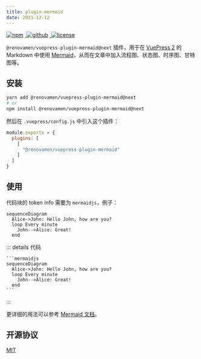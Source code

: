 ```yaml
---
title: plugin-mermaid
date: 2021-12-12
---
```


<p>
  <a href="https://www.npmjs.com/package/@renovamen/vuepress-plugin-mermaid/v/next" target="_blank">
    <img src="https://img.shields.io/npm/v/@renovamen/vuepress-plugin-mermaid/next.svg?style=flat-square&logo=npm" style="display: inline; margin: 0 4px 0 0" alt="npm">
  </a>
  <a href="https://github.com/Renovamen/vuepress-theme-gungnir/tree/main/packages/plugins/mermaid" target="_blank">
    <img src="https://img.shields.io/badge/GitHub-@renovamen/vuepress--plugin--mermaid-26A2FF?style=flat-square&logo=github" style="display: inline; margin: 0 4px 0 0" alt="github">
  </a>
  <a href="https://github.com/Renovamen/vuepress-theme-gungnir/blob/main/packages/plugins/mermaid/LICENSE" target="_blank">
    <img src="https://img.shields.io/badge/License-MIT-green?style=flat-square" style="display: inline; margin: 0 4px 0 0" alt="license">
  </a>
</p>

`@renovamen/vuepress-plugin-mermaid@next` 插件，用于在 [VuePress 2](https://v2.vuepress.vuejs.org/) 的 Markdown 中使用 [Mermaid](https://mermaid-js.github.io)，从而在文章中加入流程图、状态图、时序图、甘特图等。


## 安装

```bash
yarn add @renovamen/vuepress-plugin-mermaid@next
# or
npm install @renovamen/vuepress-plugin-mermaid@next
```

然后在 `.vuepress/config.js` 中引入这个插件：

```js
module.exports = {
  plugins: [
    [
      "@renovamen/vuepress-plugin-mermaid"
    ]
  ]
}
```


## 使用

代码块的 token info 需要为 `mermaidjs`，例子：

```mermaidjs
sequenceDiagram
  Alice->John: Hello John, how are you?
  loop Every minute
    John-->Alice: Great!
  end
```

::: details 代码
~~~
```mermaidjs
sequenceDiagram
  Alice->John: Hello John, how are you?
  loop Every minute
    John-->Alice: Great!
  end
```
~~~
:::

更详细的用法可以参考 [Mermaid 文档](https://mermaid-js.github.io)。


## 开源协议

[MIT](https://github.com/Renovamen/vuepress-theme-gungnir/blob/main/packages/plugins/mermaid/LICENSE)
